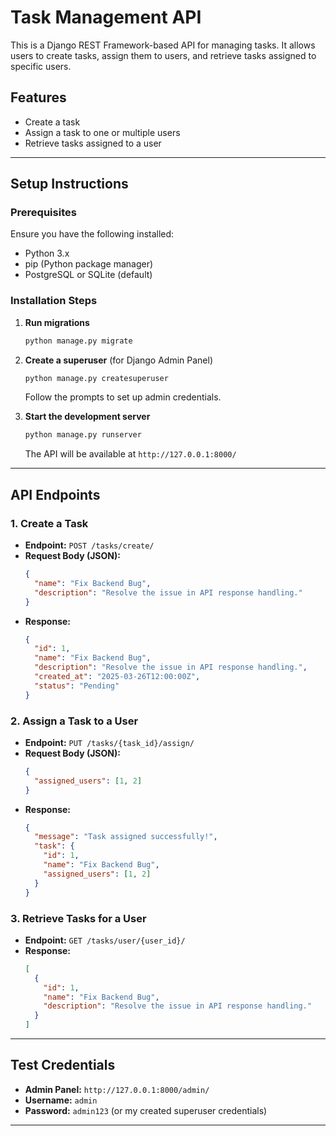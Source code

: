 # Task Management API

This is a Django REST Framework-based API for managing tasks. It allows users to create tasks, assign them to users, and retrieve tasks assigned to specific users.

## Features
- Create a task
- Assign a task to one or multiple users
- Retrieve tasks assigned to a user

---

## Setup Instructions

### Prerequisites
Ensure you have the following installed:
- Python 3.x
- pip (Python package manager)
- PostgreSQL or SQLite (default)

### Installation Steps

1. **Run migrations**
   ```sh
   python manage.py migrate
   ```

2. **Create a superuser** (for Django Admin Panel)
   ```sh
   python manage.py createsuperuser
   ```
   Follow the prompts to set up admin credentials.

3. **Start the development server**
   ```sh
   python manage.py runserver
   ```
   The API will be available at `http://127.0.0.1:8000/`

---

## API Endpoints

### **1. Create a Task**
- **Endpoint:** `POST /tasks/create/`
- **Request Body (JSON):**
  ```json
  {
    "name": "Fix Backend Bug",
    "description": "Resolve the issue in API response handling."
  }
  ```
- **Response:**
  ```json
  {
    "id": 1,
    "name": "Fix Backend Bug",
    "description": "Resolve the issue in API response handling.",
    "created_at": "2025-03-26T12:00:00Z",
    "status": "Pending"
  }
  ```

### **2. Assign a Task to a User**
- **Endpoint:** `PUT /tasks/{task_id}/assign/`
- **Request Body (JSON):**
  ```json
  {
    "assigned_users": [1, 2]
  }
  ```
- **Response:**
  ```json
  {
    "message": "Task assigned successfully!",
    "task": {
      "id": 1,
      "name": "Fix Backend Bug",
      "assigned_users": [1, 2]
    }
  }
  ```

### **3. Retrieve Tasks for a User**
- **Endpoint:** `GET /tasks/user/{user_id}/`
- **Response:**
  ```json
  [
    {
      "id": 1,
      "name": "Fix Backend Bug",
      "description": "Resolve the issue in API response handling."
    }
  ]
  ```

---

## Test Credentials
- **Admin Panel:** `http://127.0.0.1:8000/admin/`
- **Username:** `admin`
- **Password:** `admin123` (or my created superuser credentials)

---

